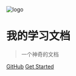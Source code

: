 ![logo](_media/icon.svg)
# 我的学习文档
> 一个神奇的文档



[GitHub](https://github.com/Hu-enhui/study-code/tree/master/docs)
[Get Started](https://github.com/Hu-enhui/study-code/blob/master/docs/README.md)
